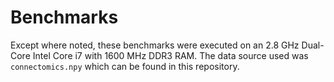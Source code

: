 Benchmarks
==========

Except where noted, these benchmarks were executed on an 2.8 GHz Dual-Core Intel Core i7 with 1600 MHz DDR3 RAM. The data source used was `connectomics.npy` which can be found in this repository.



